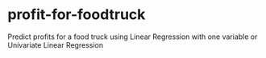 # profit-for-foodtruck
Predict profits for a food truck using Linear Regression with one variable or Univariate Linear Regression
